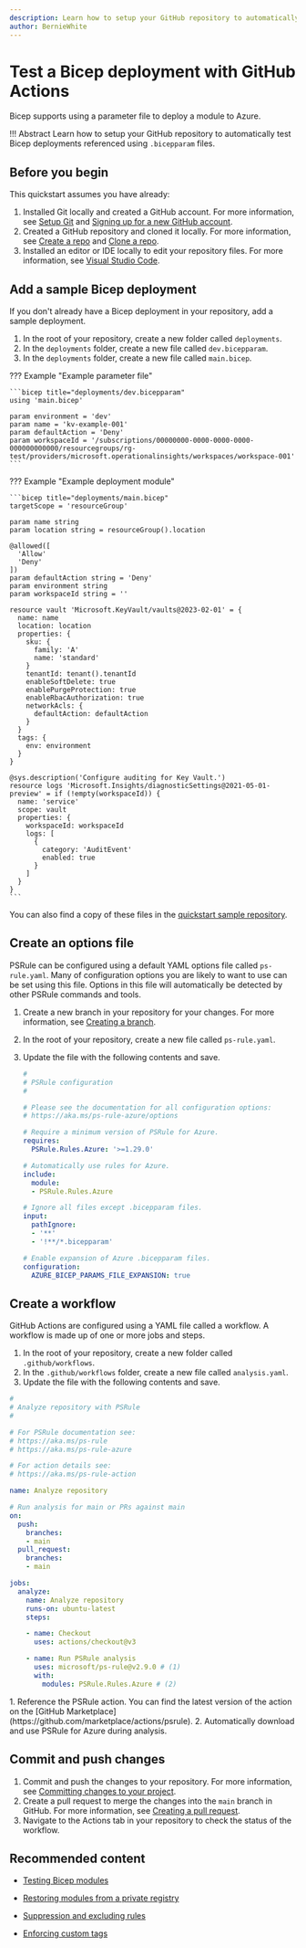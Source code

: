 ```yaml
---
description: Learn how to setup your GitHub repository to automatically test Bicep deployments.
author: BernieWhite
---
```


# Test a Bicep deployment with GitHub Actions

Bicep supports using a parameter file to deploy a module to Azure.

!!! Abstract
    Learn how to setup your GitHub repository to automatically test Bicep deployments referenced using `.bicepparam` files.

## Before you begin

This quickstart assumes you have already:

1. Installed Git locally and created a GitHub account.
   For more information, see [Setup Git][1] and [Signing up for a new GitHub account][2].
2. Created a GitHub repository and cloned it locally.
   For more information, see [Create a repo][3] and [Clone a repo][4].
3. Installed an editor or IDE locally to edit your repository files.
   For more information, see [Visual Studio Code][5].

  [1]: https://docs.github.com/get-started/quickstart/set-up-git
  [2]: https://docs.github.com/get-started/signing-up-for-github/signing-up-for-a-new-github-account
  [3]: https://docs.github.com/get-started/quickstart/create-a-repo
  [4]: https://docs.github.com/repositories/creating-and-managing-repositories/cloning-a-repository
  [5]: https://code.visualstudio.com/

## Add a sample Bicep deployment

If you don't already have a Bicep deployment in your repository, add a sample deployment.

1. In the root of your repository, create a new folder called `deployments`.
2. In the `deployments` folder, create a new file called `dev.bicepparam`.
3. In the `deployments` folder, create a new file called `main.bicep`.

??? Example "Example parameter file"

    ```bicep title="deployments/dev.bicepparam"
    using 'main.bicep'

    param environment = 'dev'
    param name = 'kv-example-001'
    param defaultAction = 'Deny'
    param workspaceId = '/subscriptions/00000000-0000-0000-0000-000000000000/resourcegroups/rg-test/providers/microsoft.operationalinsights/workspaces/workspace-001'
    ```

??? Example "Example deployment module"

    ```bicep title="deployments/main.bicep"
    targetScope = 'resourceGroup'

    param name string
    param location string = resourceGroup().location

    @allowed([
      'Allow'
      'Deny'
    ])
    param defaultAction string = 'Deny'
    param environment string
    param workspaceId string = ''

    resource vault 'Microsoft.KeyVault/vaults@2023-02-01' = {
      name: name
      location: location
      properties: {
        sku: {
          family: 'A'
          name: 'standard'
        }
        tenantId: tenant().tenantId
        enableSoftDelete: true
        enablePurgeProtection: true
        enableRbacAuthorization: true
        networkAcls: {
          defaultAction: defaultAction
        }
      }
      tags: {
        env: environment
      }
    }

    @sys.description('Configure auditing for Key Vault.')
    resource logs 'Microsoft.Insights/diagnosticSettings@2021-05-01-preview' = if (!empty(workspaceId)) {
      name: 'service'
      scope: vault
      properties: {
        workspaceId: workspaceId
        logs: [
          {
            category: 'AuditEvent'
            enabled: true
          }
        ]
      }
    }
    ```

You can also find a copy of these files in the [quickstart sample repository][6].

  [6]: https://github.com/Azure/PSRule.Rules.Azure-quickstart/tree/main/bicep/deployments/contoso/landing-zones/subscription-1/rg-app-001

## Create an options file

PSRule can be configured using a default YAML options file called `ps-rule.yaml`.
Many of configuration options you are likely to want to use can be set using this file.
Options in this file will automatically be detected by other PSRule commands and tools.

1. Create a new branch in your repository for your changes.
   For more information, see [Creating a branch][7].
2. In the root of your repository, create a new file called `ps-rule.yaml`.
3. Update the file with the following contents and save.

    ```yaml title="ps-rule.yaml"
    #
    # PSRule configuration
    #

    # Please see the documentation for all configuration options:
    # https://aka.ms/ps-rule-azure/options

    # Require a minimum version of PSRule for Azure.
    requires:
      PSRule.Rules.Azure: '>=1.29.0'

    # Automatically use rules for Azure.
    include:
      module:
      - PSRule.Rules.Azure

    # Ignore all files except .bicepparam files.
    input:
      pathIgnore:
      - '**'
      - '!**/*.bicepparam'

    # Enable expansion of Azure .bicepparam files.
    configuration:
      AZURE_BICEP_PARAMS_FILE_EXPANSION: true
    ```

  [7]: https://code.visualstudio.com/docs/sourcecontrol/overview#_branches-and-tags

## Create a workflow

GitHub Actions are configured using a YAML file called a workflow.
A workflow is made up of one or more jobs and steps.

1. In the root of your repository, create a new folder called `.github/workflows`.
2. In the `.github/workflows` folder, create a new file called `analysis.yaml`.
3. Update the file with the following contents and save.

```yaml title="GitHub Actions workflow"
#
# Analyze repository with PSRule
#

# For PSRule documentation see:
# https://aka.ms/ps-rule
# https://aka.ms/ps-rule-azure

# For action details see:
# https://aka.ms/ps-rule-action

name: Analyze repository

# Run analysis for main or PRs against main
on:
  push:
    branches:
    - main
  pull_request:
    branches:
    - main

jobs:
  analyze:
    name: Analyze repository
    runs-on: ubuntu-latest
    steps:

    - name: Checkout
      uses: actions/checkout@v3

    - name: Run PSRule analysis
      uses: microsoft/ps-rule@v2.9.0 # (1)
      with:
        modules: PSRule.Rules.Azure # (2)
```

<div class="result" markdown>
1.  Reference the PSRule action.
    You can find the latest version of the action on the [GitHub Marketplace](https://github.com/marketplace/actions/psrule).
2.  Automatically download and use PSRule for Azure during analysis.

</div>

## Commit and push changes

1. Commit and push the changes to your repository.
   For more information, see [Committing changes to your project][8].
2. Create a pull request to merge the changes into the `main` branch in GitHub.
   For more information, see [Creating a pull request][9].
3. Navigate to the Actions tab in your repository to check the status of the workflow.

  [8]: https://code.visualstudio.com/docs/sourcecontrol/overview#_commit
  [9]: https://docs.github.com/pull-requests/collaborating-with-pull-requests/proposing-changes-to-your-work-with-pull-requests/creating-a-pull-request

## Recommended content

- [Testing Bicep modules][10]
- [Restoring modules from a private registry][11]
- [Suppression and excluding rules][12]
- [Enforcing custom tags][13]

  [10]: ../using-bicep.md#testing-bicep-modules
  [11]: ../using-bicep.md#restoring-modules-from-a-private-registry
  [12]: ../concepts/suppression.md
  [13]: ../customization/enforce-custom-tags.md
